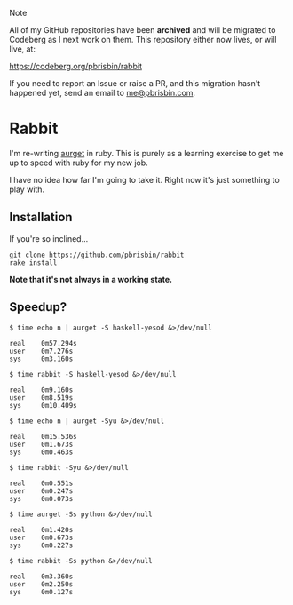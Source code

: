 > [!NOTE]
> All of my GitHub repositories have been **archived** and will be migrated to
> Codeberg as I next work on them. This repository either now lives, or will
> live, at:
>
> https://codeberg.org/pbrisbin/rabbit
>
> If you need to report an Issue or raise a PR, and this migration hasn't
> happened yet, send an email to me@pbrisbin.com.

# Rabbit

I'm re-writing [aurget][] in ruby. This is purely as a learning exercise to 
get me up to speed with ruby for my new job.

I have no idea how far I'm going to take it. Right now it's just 
something to play with.

## Installation

If you're so inclined...

    git clone https://github.com/pbrisbin/rabbit
    rake install

**Note that it's not always in a working state.**

[aurget]: https://github.com/pbrisbin/aurget

## Speedup?

    $ time echo n | aurget -S haskell-yesod &>/dev/null

    real    0m57.294s
    user    0m7.276s
    sys     0m3.160s

    $ time rabbit -S haskell-yesod &>/dev/null

    real    0m9.160s
    user    0m8.519s
    sys     0m10.409s

    $ time echo n | aurget -Syu &>/dev/null

    real    0m15.536s
    user    0m1.673s
    sys     0m0.463s

    $ time rabbit -Syu &>/dev/null

    real    0m0.551s
    user    0m0.247s
    sys     0m0.073s

    $ time aurget -Ss python &>/dev/null

    real    0m1.420s
    user    0m0.673s
    sys     0m0.227s

    $ time rabbit -Ss python &>/dev/null

    real    0m3.360s
    user    0m2.250s
    sys     0m0.127s
